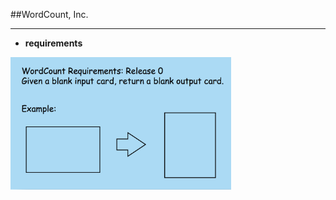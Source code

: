 <!-- .slide: data-background="resources/footer.svg" data-background-size="contain" data-background-position="bottom"  -->

##WordCount, Inc.
- - -
* **requirements**

<img class="plain" width="70%" height="70%" src="resources/teaming-simulation/req-02.png" />
  
<br/>
<br/>
<br/>
<br/>
<br/>
<br/>
<br/>
<br/>
<br/>
<br/>
<br/>
<br/>
<br/>
<br/>
<br/>
<br/>
<br/>
<br/>

<aside class="notes">
  <p>
  </p>
  <p>
  </p>
</aside>
